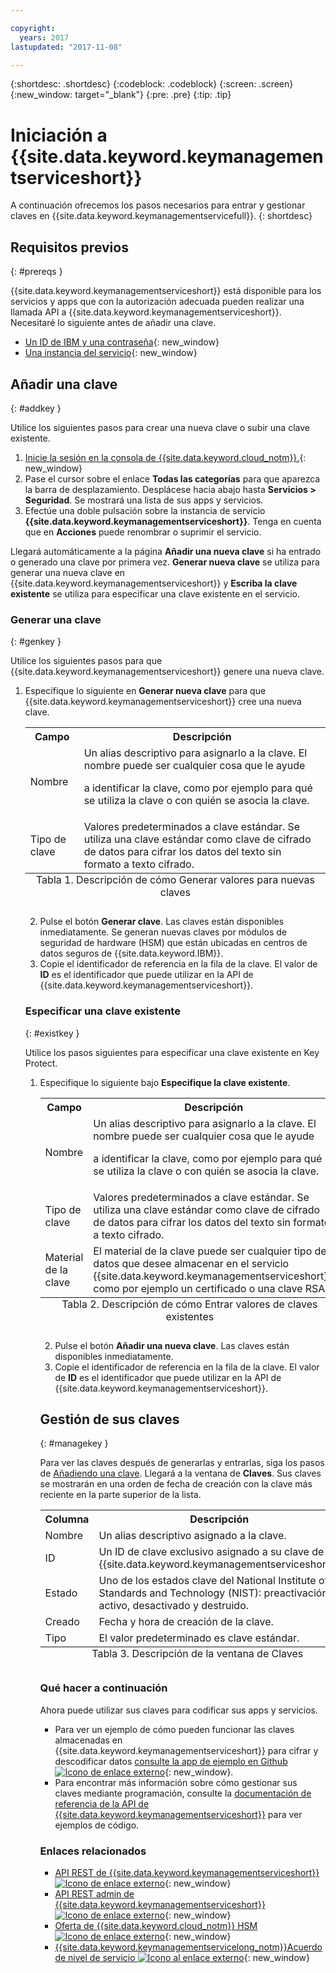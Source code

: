 ```yaml
---

copyright:
  years: 2017
lastupdated: "2017-11-08"

---
```


{:shortdesc: .shortdesc}
{:codeblock: .codeblock}
{:screen: .screen}
{:new_window: target="_blank"}
{:pre: .pre}
{:tip: .tip}

# Iniciación a {{site.data.keyword.keymanagementserviceshort}}

A continuación ofrecemos los pasos necesarios para entrar y gestionar claves en {{site.data.keyword.keymanagementservicefull}}.
{: shortdesc}

## Requisitos previos
{: #prereqs }

{{site.data.keyword.keymanagementserviceshort}} está disponible para los servicios y apps que con la autorización adecuada pueden realizar una llamada API a {{site.data.keyword.keymanagementserviceshort}}. Necesitaré lo siguiente antes de añadir una clave.
- [Un ID de IBM y una contraseña](https://console.bluemix.net/docs/admin/adminpublic.html#signing-up-for-bluemix){: new_window}
- [Una instancia del servicio](https://console.ng.bluemix.net/catalog/services/key-protect/?taxonomyNavigation=apps){: new_window}

## Añadir una clave
{: #addkey }

Utilice los siguientes pasos para crear una nueva clave o subir una clave existente.

1. [Inicie la sesión en la consola de {{site.data.keyword.cloud_notm}}.](https://console.bluemix.net/catalog){: new_window}
2. Pase el cursor sobre el enlace **Todas las categorías** para que aparezca la barra de desplazamiento. Desplácese hacia abajo hasta **Servicios > Seguridad**. Se mostrará una lista de sus apps y servicios.
3. Efectúe una doble pulsación sobre la instancia de servicio **{{site.data.keyword.keymanagementserviceshort}}**. Tenga en cuenta que en **Acciones** puede renombrar o suprimir el servicio.

Llegará automáticamente a la página **Añadir una nueva clave** si ha entrado o generado una clave por primera vez. **Generar nueva clave** se utiliza para generar una nueva clave en {{site.data.keyword.keymanagementserviceshort}} y **Escriba la clave existente** se utiliza para especificar una clave existente en el servicio.

### Generar una clave
{: #genkey }

Utilice los siguientes pasos para que {{site.data.keyword.keymanagementserviceshort}} genere una nueva clave.

1. Especifique lo siguiente en **Generar nueva clave** para que {{site.data.keyword.keymanagementserviceshort}} cree una nueva clave.
    <table>
      <tr>
        <th>Campo</th>
        <th>Descripción</th>
      </tr>
      <tr>
        <td>Nombre</td>
        <td>Un alias descriptivo para asignarlo a la clave. El nombre puede ser cualquier cosa que le ayude
a identificar la clave, como por ejemplo para qué se utiliza la clave o con quién se asocia la clave.</td>
      </tr>
      <tr>
        <td>Tipo de clave</td>
        <td>Valores predeterminados a clave estándar. Se utiliza una clave estándar como clave de cifrado de datos para cifrar los datos del texto sin formato a texto cifrado.</td>
      </tr>
        <caption style="caption-side:bottom;">Tabla 1. Descripción de cómo Generar valores para nuevas claves</caption>
    </table>

2. Pulse el botón **Generar clave**. Las claves están disponibles inmediatamente. Se generan nuevas claves por módulos de seguridad de hardware (HSM) que están ubicadas en centros de datos seguros de {{site.data.keyword.IBM}}.
3. Copie el identificador de referencia en la fila de la clave. El valor de **ID** es el identificador que puede utilizar en la API de {{site.data.keyword.keymanagementserviceshort}}.

### Especificar una clave existente
{: #existkey }

Utilice los pasos siguientes para especificar una clave existente en Key Protect.

1. Especifique lo siguiente bajo **Especifique la clave existente**.
    <table>
      <tr>
        <th>Campo</th>
        <th>Descripción</th>
      </tr>
      <tr>
        <td>Nombre</td>
        <td>Un alias descriptivo para asignarlo a la clave. El nombre puede ser cualquier cosa que le ayude
a identificar la clave, como por ejemplo para qué se utiliza la clave o con quién se asocia la clave.</td>
      </tr>
      <tr>
        <td>Tipo de clave</td>
        <td>Valores predeterminados a clave estándar. Se utiliza una clave estándar como clave de cifrado de datos para cifrar los datos del texto sin formato a texto cifrado.</td>
      </tr>
      <tr>
        <td>Material de la clave</td>
        <td>El material de la clave puede ser cualquier tipo de datos que desee almacenar en el servicio {{site.data.keyword.keymanagementserviceshort}}, como por ejemplo un certificado o una clave RSA.</td>
      </tr>
        <caption style="caption-side:bottom;">Tabla 2. Descripción de cómo Entrar valores de claves existentes</caption>
    </table>

2. Pulse el botón **Añadir una nueva clave**. Las claves están disponibles inmediatamente.
3. Copie el identificador de referencia en la fila de la clave. El valor de **ID** es el identificador que puede utilizar en la API de {{site.data.keyword.keymanagementserviceshort}}.

## Gestión de sus claves
{: #managekey }

Para ver las claves después de generarlas y entrarlas, siga los pasos de [Añadiendo una clave](index.html#addkey). Llegará a la ventana de **Claves**. Sus claves se mostrarán en una orden de fecha de creación con
la clave más reciente en la parte superior de la lista.
<table>
      <tr>
        <th>Columna</th>
        <th>Descripción</th>
      </tr>
      <tr>
        <td>Nombre</td>
        <td>Un alias descriptivo asignado a la clave.</td>
      </tr>
      <tr>
        <td>ID</td>
        <td>Un ID de clave exclusivo asignado a su clave de {{site.data.keyword.keymanagementserviceshort}}.</td>
      </tr>
      <tr>
        <td>Estado</td>
        <td>Uno de los estados clave del National Institute of Standards and Technology (NIST): preactivación, activo, desactivado y destruido.<td>
      </tr>
      <tr>
        <td>Creado</td>
        <td>Fecha y hora de creación de la clave.</td>
      </tr>
      <tr>
        <td>Tipo</td>
        <td>El valor predeterminado es clave estándar.</td>
      </tr>
      <caption style="caption-side:bottom;">Tabla 3. Descripción de la ventana de Claves</caption>
    </table>

### Qué hacer a continuación

Ahora puede utilizar sus claves para codificar sus apps y servicios.

- Para ver un ejemplo de cómo pueden funcionar las claves almacenadas en {{site.data.keyword.keymanagementserviceshort}} para cifrar y descodificar datos [consulte la app de ejemplo en Github ![Icono de enlace externo](../../icons/launch-glyph.svg "Icono de enlace externo")](https://github.com/IBM-Bluemix/key-protect-helloworld-python){: new_window}.
- Para encontrar más información sobre cómo gestionar sus claves mediante programación, consulte la [documentación de referencia de la API de {{site.data.keyword.keymanagementserviceshort}}](https://console.ng.bluemix.net/apidocs/639) para ver ejemplos de código.

### Enlaces relacionados

- [API REST de {{site.data.keyword.keymanagementserviceshort}} ![Icono de enlace externo](../../icons/launch-glyph.svg "Icono de enlace externo")](https://console.ng.bluemix.net/apidocs/639){: new_window}
- [API REST admin de {{site.data.keyword.keymanagementserviceshort}} ![Icono de enlace externo](../../icons/launch-glyph.svg "Icono de enlace externo")](https://docs-admin-keyprotect.ng.bluemix.net/){: new_window}
- [Oferta de {{site.data.keyword.cloud_notm}} HSM ![Icono de enlace externo](../../icons/launch-glyph.svg "Icono de enlace externo")](http://www.softlayer.com/ibm-cloud-hsm){: new_window}
- [{{site.data.keyword.keymanagementservicelong_notm}}Acuerdo de nivel de servicio ![Icono al enlace externo](../../icons/launch-glyph.svg "Iconoal enlace externo")](http://www-03.ibm.com/software/sla/sladb.nsf/sla/bm-7603-01){: new_window}

